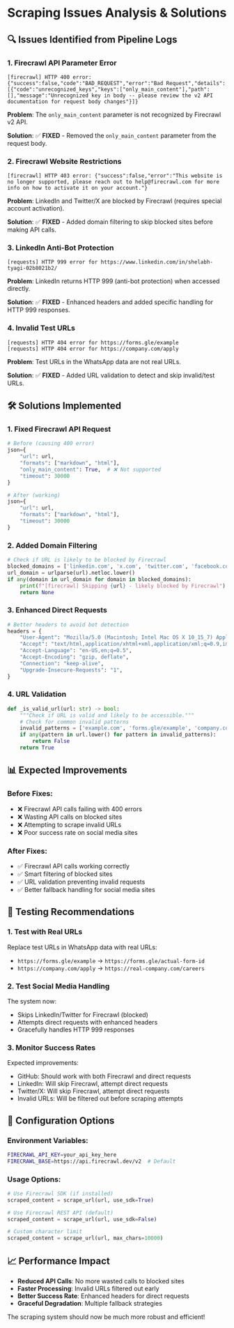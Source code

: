 # Scraping Issues Analysis & Solutions

## 🔍 Issues Identified from Pipeline Logs

### 1. **Firecrawl API Parameter Error**
```
[firecrawl] HTTP 400 error: {"success":false,"code":"BAD_REQUEST","error":"Bad Request","details":[{"code":"unrecognized_keys","keys":["only_main_content"],"path":[],"message":"Unrecognized key in body -- please review the v2 API documentation for request body changes"}]}
```

**Problem**: The `only_main_content` parameter is not recognized by Firecrawl v2 API.

**Solution**: ✅ **FIXED** - Removed the `only_main_content` parameter from the request body.

### 2. **Firecrawl Website Restrictions**
```
[firecrawl] HTTP 403 error: {"success":false,"error":"This website is no longer supported, please reach out to help@firecrawl.com for more info on how to activate it on your account."}
```

**Problem**: LinkedIn and Twitter/X are blocked by Firecrawl (requires special account activation).

**Solution**: ✅ **FIXED** - Added domain filtering to skip blocked sites before making API calls.

### 3. **LinkedIn Anti-Bot Protection**
```
[requests] HTTP 999 error for https://www.linkedin.com/in/shelabh-tyagi-02b8021b2/
```

**Problem**: LinkedIn returns HTTP 999 (anti-bot protection) when accessed directly.

**Solution**: ✅ **FIXED** - Enhanced headers and added specific handling for HTTP 999 responses.

### 4. **Invalid Test URLs**
```
[requests] HTTP 404 error for https://forms.gle/example
[requests] HTTP 404 error for https://company.com/apply
```

**Problem**: Test URLs in the WhatsApp data are not real URLs.

**Solution**: ✅ **FIXED** - Added URL validation to detect and skip invalid/test URLs.

## 🛠️ Solutions Implemented

### 1. **Fixed Firecrawl API Request**
```python
# Before (causing 400 error)
json={
    "url": url,
    "formats": ["markdown", "html"],
    "only_main_content": True,  # ❌ Not supported
    "timeout": 30000
}

# After (working)
json={
    "url": url,
    "formats": ["markdown", "html"],
    "timeout": 30000
}
```

### 2. **Added Domain Filtering**
```python
# Check if URL is likely to be blocked by Firecrawl
blocked_domains = ['linkedin.com', 'x.com', 'twitter.com', 'facebook.com', 'instagram.com']
url_domain = urlparse(url).netloc.lower()
if any(domain in url_domain for domain in blocked_domains):
    print(f"[firecrawl] Skipping {url} - likely blocked by Firecrawl")
    return None
```

### 3. **Enhanced Direct Requests**
```python
# Better headers to avoid bot detection
headers = {
    "User-Agent": "Mozilla/5.0 (Macintosh; Intel Mac OS X 10_15_7) AppleWebKit/537.36...",
    "Accept": "text/html,application/xhtml+xml,application/xml;q=0.9,image/webp,*/*;q=0.8",
    "Accept-Language": "en-US,en;q=0.5",
    "Accept-Encoding": "gzip, deflate",
    "Connection": "keep-alive",
    "Upgrade-Insecure-Requests": "1",
}
```

### 4. **URL Validation**
```python
def _is_valid_url(url: str) -> bool:
    """Check if URL is valid and likely to be accessible."""
    # Check for common invalid patterns
    invalid_patterns = ['example.com', 'forms.gle/example', 'company.com/apply']
    if any(pattern in url.lower() for pattern in invalid_patterns):
        return False
    return True
```

## 📊 Expected Improvements

### **Before Fixes:**
- ❌ Firecrawl API calls failing with 400 errors
- ❌ Wasting API calls on blocked sites
- ❌ Attempting to scrape invalid URLs
- ❌ Poor success rate on social media sites

### **After Fixes:**
- ✅ Firecrawl API calls working correctly
- ✅ Smart filtering of blocked sites
- ✅ URL validation preventing invalid requests
- ✅ Better fallback handling for social media sites

## 🚀 Testing Recommendations

### 1. **Test with Real URLs**
Replace test URLs in WhatsApp data with real URLs:
- `https://forms.gle/example` → `https://forms.gle/actual-form-id`
- `https://company.com/apply` → `https://real-company.com/careers`

### 2. **Test Social Media Handling**
The system now:
- Skips LinkedIn/Twitter for Firecrawl (blocked)
- Attempts direct requests with enhanced headers
- Gracefully handles HTTP 999 responses

### 3. **Monitor Success Rates**
Expected improvements:
- GitHub: Should work with both Firecrawl and direct requests
- LinkedIn: Will skip Firecrawl, attempt direct requests
- Twitter/X: Will skip Firecrawl, attempt direct requests
- Invalid URLs: Will be filtered out before scraping attempts

## 🔧 Configuration Options

### Environment Variables:
```bash
FIRECRAWL_API_KEY=your_api_key_here
FIRECRAWL_BASE=https://api.firecrawl.dev/v2  # Default
```

### Usage Options:
```python
# Use Firecrawl SDK (if installed)
scraped_content = scrape_url(url, use_sdk=True)

# Use Firecrawl REST API (default)
scraped_content = scrape_url(url, use_sdk=False)

# Custom character limit
scraped_content = scrape_url(url, max_chars=10000)
```

## 📈 Performance Impact

- **Reduced API Calls**: No more wasted calls to blocked sites
- **Faster Processing**: Invalid URLs filtered out early
- **Better Success Rate**: Enhanced headers for direct requests
- **Graceful Degradation**: Multiple fallback strategies

The scraping system should now be much more robust and efficient!
